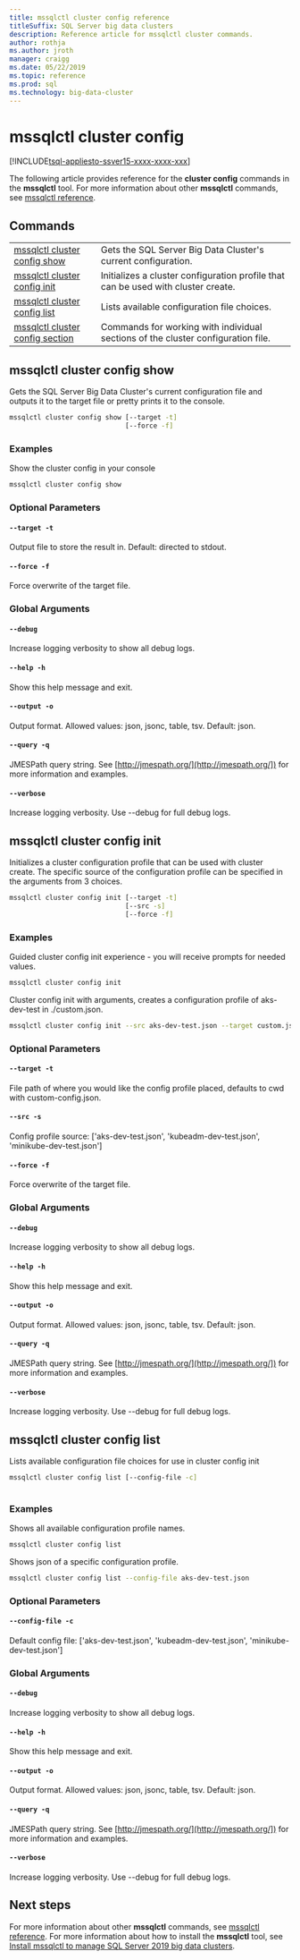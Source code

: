 ```yaml
---
title: mssqlctl cluster config reference
titleSuffix: SQL Server big data clusters
description: Reference article for mssqlctl cluster commands.
author: rothja
ms.author: jroth
manager: craigg
ms.date: 05/22/2019
ms.topic: reference
ms.prod: sql
ms.technology: big-data-cluster
---
```


# mssqlctl cluster config

[!INCLUDE[tsql-appliesto-ssver15-xxxx-xxxx-xxx](../includes/tsql-appliesto-ssver15-xxxx-xxxx-xxx.md)]

The following article provides reference for the **cluster config** commands in the **mssqlctl** tool. For more information about other **mssqlctl** commands, see [mssqlctl reference](reference-mssqlctl.md).

## Commands
|     |     |
| --- | --- |
[mssqlctl cluster config show](#mssqlctl-cluster-config-show) | Gets the SQL Server Big Data Cluster's current configuration.
[mssqlctl cluster config init](#mssqlctl-cluster-config-init) | Initializes a cluster configuration profile that can be used with cluster create.
[mssqlctl cluster config list](#mssqlctl-cluster-config-list) | Lists available configuration file choices.
[mssqlctl cluster config section](reference-mssqlctl-cluster-config-section.md) | Commands for working with individual sections of the cluster configuration file.
## mssqlctl cluster config show
Gets the SQL Server Big Data Cluster's current configuration file and outputs it to the target file or pretty prints it to the console.
```bash
mssqlctl cluster config show [--target -t] 
                             [--force -f]
```
### Examples
Show the cluster config in your console
```bash
mssqlctl cluster config show
```
### Optional Parameters
#### `--target -t`
Output file to store the result in. Default: directed to stdout.
#### `--force -f`
Force overwrite of the target file.
### Global Arguments
#### `--debug`
Increase logging verbosity to show all debug logs.
#### `--help -h`
Show this help message and exit.
#### `--output -o`
Output format.  Allowed values: json, jsonc, table, tsv.  Default: json.
#### `--query -q`
JMESPath query string. See [http://jmespath.org/](http://jmespath.org/]) for more information and examples.
#### `--verbose`
Increase logging verbosity. Use --debug for full debug logs.
## mssqlctl cluster config init
Initializes a cluster configuration  profile that can be used with cluster create. The specific source of the configuration profile can be specified in the arguments from 3 choices.
```bash
mssqlctl cluster config init [--target -t] 
                             [--src -s]  
                             [--force -f]
```
### Examples
Guided cluster config init experience - you will receive prompts for needed values.
```bash
mssqlctl cluster config init
```
Cluster config init with arguments, creates a configuration profile of aks-dev-test in ./custom.json.
```bash
mssqlctl cluster config init --src aks-dev-test.json --target custom.json
```
### Optional Parameters
#### `--target -t`
File path of where you would like the config profile placed, defaults to cwd with custom-config.json.
#### `--src -s`
Config profile source: ['aks-dev-test.json', 'kubeadm-dev-test.json', 'minikube-dev-test.json']
#### `--force -f`
Force overwrite of the target file.
### Global Arguments
#### `--debug`
Increase logging verbosity to show all debug logs.
#### `--help -h`
Show this help message and exit.
#### `--output -o`
Output format.  Allowed values: json, jsonc, table, tsv.  Default: json.
#### `--query -q`
JMESPath query string. See [http://jmespath.org/](http://jmespath.org/]) for more information and examples.
#### `--verbose`
Increase logging verbosity. Use --debug for full debug logs.
## mssqlctl cluster config list
Lists available configuration file choices for use in cluster config init
```bash
mssqlctl cluster config list [--config-file -c] 
                             
```
### Examples
Shows all available configuration profile names.
```bash
mssqlctl cluster config list
```
Shows json of a specific configuration profile.
```bash
mssqlctl cluster config list --config-file aks-dev-test.json
```
### Optional Parameters
#### `--config-file -c`
Default config file: ['aks-dev-test.json', 'kubeadm-dev-test.json', 'minikube-dev-test.json']
### Global Arguments
#### `--debug`
Increase logging verbosity to show all debug logs.
#### `--help -h`
Show this help message and exit.
#### `--output -o`
Output format.  Allowed values: json, jsonc, table, tsv.  Default: json.
#### `--query -q`
JMESPath query string. See [http://jmespath.org/](http://jmespath.org/]) for more information and examples.
#### `--verbose`
Increase logging verbosity. Use --debug for full debug logs.

## Next steps

For more information about other **mssqlctl** commands, see [mssqlctl reference](reference-mssqlctl.md). For more information about how to install the **mssqlctl** tool, see [Install mssqlctl to manage SQL Server 2019 big data clusters](deploy-install-mssqlctl.md).